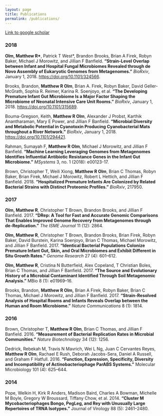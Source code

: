 ```yaml
---
layout: page
title: Publications
permalink: /publications/
---
```


[Link to google scholar](https://scholar.google.com/citations?user=BoDUkpMAAAAJ&hl)

### 2018

**Olm, Matthew R&ast;**, Patrick T West&ast;, Brandon Brooks, Brian A Firek, Robyn Baker, Michael J Morowitz, and Jillian F Banfield. **“Strain-Level Overlap between Infant and Hospital Fungal Microbiomes Revealed through de Novo Assembly of Eukaryotic Genomes from Metagenomes.”** *BioRxiv*, January 1, 2018. https://doi.org/10.1101/324566.

Brooks, Brandon, **Matthew R Olm**, Brian A. Firek, Robyn Baker, David Geller-McGrath, Sophia R. Reimer, Karina R. Soenjoyo, et al. **“The Developing Premature Infant Gut Microbiome Is a Major Factor Shaping the Microbiome of Neonatal Intensive Care Unit Rooms.”** *BioRxiv*, January 1, 2018. https://doi.org/10.1101/315689.

Bouma-Gregson, Keith, **Matthew R Olm**, Alexander J Probst, Karthik Anantharaman, Mary E Power, and Jillian F Banfield. **“Microbial Diversity and Metabolic Potential in Cyanotoxin Producing Cyanobacterial Mats throughout a River Network.”** *BioRxiv*, January 1, 2018. https://doi.org/10.1101/294421.

Rahman, Sumayah F, **Matthew R Olm**, Michael J Morowitz, and Jillian F Banfield. **“Machine Learning Leveraging Genomes from Metagenomes Identifies Influential Antibiotic Resistance Genes in the Infant Gut Microbiome.”** *MSystems* 3, no. 1 (2018): e00123-17.

Brown, Christopher T, Weili Xiong, **Matthew R Olm**, Brian C Thomas, Robyn Baker, Brian Firek, Michael J Morowitz, Robert L Hettich, and Jillian F Banfield. 2018. **“Hospitalized Premature Infants Are Colonized by Related Bacterial Strains with Distinct Proteomic Profiles.”** *BioRxiv*, 217950.

### 2017

**Olm, Matthew R**, Christopher T Brown, Brandon Brooks, and Jillian F Banfield. 2017. **“DRep: A Tool for Fast and Accurate Genomic Comparisons That Enables Improved Genome Recovery from Metagenomes through de-Replication.”** *The ISME Journal* 11 (12): 2864.

**Olm, Matthew R**, Christopher T Brown, Brandon Brooks, Brian Firek, Robyn Baker, David Burstein, Karina Soenjoyo, Brian C Thomas, Michael Morowitz, and Jillian F Banfield. 2017. **“Identical Bacterial Populations Colonize Premature Infant Gut, Skin, and Oral Microbiomes and Exhibit Different in Situ Growth Rates.”** *Genome Research* 27 (4): 601–612.

**Olm, Matthew R**, Cristina N Butterfield, Alex Copeland, T Christian Boles, Brian C Thomas, and Jillian F Banfield. 2017. **“The Source and Evolutionary History of a Microbial Contaminant Identified Through Soil Metagenomic Analysis.”** MBio 8 (1): e01969–16.

Brooks, Brandon, **Matthew R Olm,** Brian A Firek, Robyn Baker, Brian C Thomas, Michael J Morowitz, and Jillian F Banfield. 2017. **“Strain-Resolved Analysis of Hospital Rooms and Infants Reveals Overlap between the Human and Room Microbiome.”** *Nature Communications* 8 (1): 1814.

### 2016

Brown, Christopher T, **Matthew R Olm**, Brian C Thomas, and Jillian F Banfield. 2016. **“Measurement of Bacterial Replication Rates in Microbial Communities.”** *Nature Biotechnology* 34 (12): 1256.

Dedrick, Rebekah M, Travis N Mavrich, Wei L Ng, Juan C Cervantes Reyes, **Matthew R Olm**, Rachael E Rush, Deborah Jacobs-Sera, Daniel A Russell, and Graham F Hatfull. 2016. **“Function, Expression, Specificity, Diversity and Incompatibility of Actinobacteriophage ParABS Systems.”** Molecular Microbiology 101 (4): 625–644.

### 2014

Pope, Welkin H, Kirk R Anders, Madison Baird, Charles A Bowman, Michelle M Boyle, Gregory W Broussard, Tiffany Chow, et al. 2014. **“Cluster M Mycobacteriophages Bongo, PegLeg, and Rey with Unusually Large Repertoires of TRNA Isotypes.”** Journal of Virology 88 (5): 2461–2480.
